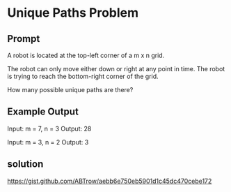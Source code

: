 # Unique Paths Problem

## Prompt
A robot is located at the top-left corner of a m x n grid.

The robot can only move either down or right at any point in time. The robot is trying to reach the bottom-right corner of the grid.

How many possible unique paths are there?



## Example Output
Input: m = 7, n = 3
Output: 28

Input: m = 3, n = 2
Output: 3

## solution
https://gist.github.com/ABTrow/aebb6e750eb5901d1c45dc470cebe172
